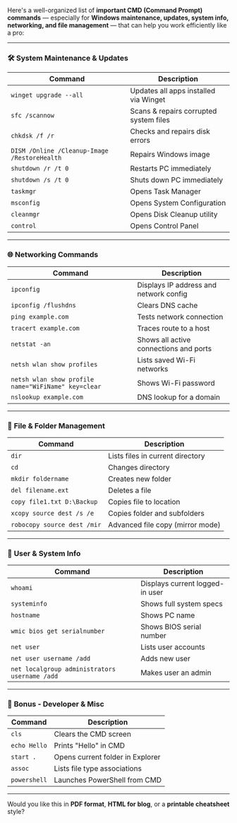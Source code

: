 Here's a well-organized list of **important CMD (Command Prompt) commands** — especially for **Windows maintenance, updates, system info, networking, and file management** — that can help you work efficiently like a pro:

---

### 🛠️ **System Maintenance & Updates**

| Command                                      | Description                            |
| -------------------------------------------- | -------------------------------------- |
| `winget upgrade --all`                       | Updates all apps installed via Winget  |
| `sfc /scannow`                               | Scans & repairs corrupted system files |
| `chkdsk /f /r`                               | Checks and repairs disk errors         |
| `DISM /Online /Cleanup-Image /RestoreHealth` | Repairs Windows image                  |
| `shutdown /r /t 0`                           | Restarts PC immediately                |
| `shutdown /s /t 0`                           | Shuts down PC immediately              |
| `taskmgr`                                    | Opens Task Manager                     |
| `msconfig`                                   | Opens System Configuration             |
| `cleanmgr`                                   | Opens Disk Cleanup utility             |
| `control`                                    | Opens Control Panel                    |

---

### 🌐 **Networking Commands**

| Command                                             | Description                            |
| --------------------------------------------------- | -------------------------------------- |
| `ipconfig`                                          | Displays IP address and network config |
| `ipconfig /flushdns`                                | Clears DNS cache                       |
| `ping example.com`                                  | Tests network connection               |
| `tracert example.com`                               | Traces route to a host                 |
| `netstat -an`                                       | Shows all active connections and ports |
| `netsh wlan show profiles`                          | Lists saved Wi-Fi networks             |
| `netsh wlan show profile name="WiFiName" key=clear` | Shows Wi-Fi password                   |
| `nslookup example.com`                              | DNS lookup for a domain                |

---

### 📂 **File & Folder Management**

| Command                     | Description                      |
| --------------------------- | -------------------------------- |
| `dir`                       | Lists files in current directory |
| `cd`                        | Changes directory                |
| `mkdir foldername`          | Creates new folder               |
| `del filename.ext`          | Deletes a file                   |
| `copy file1.txt D:\Backup`  | Copies file to location          |
| `xcopy source dest /s /e`   | Copies folder and subfolders     |
| `robocopy source dest /mir` | Advanced file copy (mirror mode) |

---

### 🔐 **User & System Info**

| Command                                       | Description                     |
| --------------------------------------------- | ------------------------------- |
| `whoami`                                      | Displays current logged-in user |
| `systeminfo`                                  | Shows full system specs         |
| `hostname`                                    | Shows PC name                   |
| `wmic bios get serialnumber`                  | Shows BIOS serial number        |
| `net user`                                    | Lists user accounts             |
| `net user username /add`                      | Adds new user                   |
| `net localgroup administrators username /add` | Makes user an admin             |

---

### 🧪 **Bonus - Developer & Misc**

| Command      | Description                      |
| ------------ | -------------------------------- |
| `cls`        | Clears the CMD screen            |
| `echo Hello` | Prints "Hello" in CMD            |
| `start .`    | Opens current folder in Explorer |
| `assoc`      | Lists file type associations     |
| `powershell` | Launches PowerShell from CMD     |

---

Would you like this in **PDF format**, **HTML for blog**, or a **printable cheatsheet** style?
